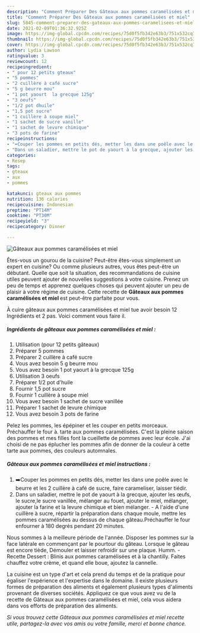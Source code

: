 ```yaml
---
description: "Comment Préparer Des Gâteaux aux pommes caramélisées et miel"
title: "Comment Préparer Des Gâteaux aux pommes caramélisées et miel"
slug: 5845-comment-preparer-des-gateaux-aux-pommes-caramelisees-et-miel
date: 2021-02-09T01:36:32.925Z
image: https://img-global.cpcdn.com/recipes/75d0f5fb342e63b3/751x532cq70/gateaux-aux-pommes-caramelisees-et-miel-photo-principale-de-la-recette.jpg
thumbnail: https://img-global.cpcdn.com/recipes/75d0f5fb342e63b3/751x532cq70/gateaux-aux-pommes-caramelisees-et-miel-photo-principale-de-la-recette.jpg
cover: https://img-global.cpcdn.com/recipes/75d0f5fb342e63b3/751x532cq70/gateaux-aux-pommes-caramelisees-et-miel-photo-principale-de-la-recette.jpg
author: Lydia Lawson
ratingvalue: 3
reviewcount: 12
recipeingredient:
- " pour 12 petits gteaux"
- "5 pommes"
- "2 cuillère à café sucre"
- "5 g beurre mou"
- "1 pot yaourt  la grecque 125g"
- "3 oeufs"
- "1/2 pot dhuile"
- "1,5 pot sucre"
- "1 cuillère à soupe miel"
- "1 sachet de sucre vanille"
- "1 sachet de levure chimique"
- "3 pots de farine"
recipeinstructions:
- "➡️Couper les pommes en petits dés, metter les dans une poêle avec le beurre et les 2 cuillère à café de sucre, faire carameliser, laisser tiédir."
- "Dans un saladier, mettre le pot de yaourt à la grecque, ajouter les œufs, le sucre,le sucre vanillée, mélanger au fouet, ajouter le miel, mélanger, ajouter la farine et la levure chimique et bien mélanger. A l&#39;aide d&#39;une cuillère à sucre, répartir la préparation dans chaque moule, mettre les pommes caramélisées au dessus de chaque gâteau.Préchauffer le four enfourner à 180 degrés pendant 20 minutes."
categories:
- Resep
tags:
- gteaux
- aux
- pommes

katakunci: gteaux aux pommes 
nutrition: 136 calories
recipecuisine: Indonesian
preptime: "PT14M"
cooktime: "PT30M"
recipeyield: "3"
recipecategory: Dinner

---
```



![Gâteaux aux pommes caramélisées et miel](https://img-global.cpcdn.com/recipes/75d0f5fb342e63b3/751x532cq70/gateaux-aux-pommes-caramelisees-et-miel-photo-principale-de-la-recette.jpg)

Êtes-vous un gourou de la cuisine? Peut-être êtes-vous simplement un expert en cuisine? Ou comme plusieurs autres, vous êtes peut-être un débutant. Quelle que soit la situation, des recommandations de cuisine utiles peuvent ajouter de nouvelles suggestions à votre cuisine. Prenez un peu de temps et apprenez quelques choses qui peuvent ajouter un peu de plaisir à votre régime de cuisine. Cette recette de <strong> Gâteaux aux pommes caramélisées et miel </strong> est peut-être parfaite pour vous.

<!--inarticleads1-->

À cuire gâteaux aux pommes caramélisées et miel tue avoir besoin 12 Ingrédients et 2 pas. Voici comment vous faire il.

##### Ingrédients de gâteaux aux pommes caramélisées et miel :

1. Utilisation  (pour 12 petits gâteaux)
1. Préparer 5 pommes
1. Préparer 2 cuillère à café sucre
1. Vous avez besoin 5 g beurre mou
1. Vous avez besoin 1 pot yaourt à la grecque 125g
1. Utilisation 3 oeufs
1. Préparer 1/2 pot d&#39;huile
1. Fournir 1,5 pot sucre
1. Fournir 1 cuillère à soupe miel
1. Vous avez besoin 1 sachet de sucre vanillée
1. Préparer 1 sachet de levure chimique
1. Vous avez besoin 3 pots de farine


Pelez les pommes, les épépiner et les couper en petits morceaux. Préchauffer le four à. tarte aux pommes caramélisées. C&#39;est la pleine saison des pommes et mes filles font la cueillette de pommes avec leur école. J&#39;ai choisi de ne pas éplucher les pommes afin de donner de la couleur à cette tarte aux pommes, des couleurs automnales. 

<!--inarticleads2-->

##### Gâteaux aux pommes caramélisées et miel instructions :

1. ➡️Couper les pommes en petits dés, metter les dans une poêle avec le beurre et les 2 cuillère à café de sucre, faire carameliser, laisser tiédir.
1. Dans un saladier, mettre le pot de yaourt à la grecque, ajouter les œufs, le sucre,le sucre vanillée, mélanger au fouet, ajouter le miel, mélanger, ajouter la farine et la levure chimique et bien mélanger. - A l&#39;aide d&#39;une cuillère à sucre, répartir la préparation dans chaque moule, mettre les pommes caramélisées au dessus de chaque gâteau.Préchauffer le four enfourner à 180 degrés pendant 20 minutes.


Nous sommes à la meilleure période de l&#39;année. Disposer les pommes sur la face latérale en commençant par le pourtour du gâteau. Lorsque le gâteau est encore tiède, Démouler et laisser refroidir sur une plaque. Humm. - Recette Dessert : Blinis aux pommes caramélisées et à la chantilly. Faites chauffez votre crème, et quand elle boue, ajoutez la cannelle. 

<!--inarticleads1-->

<p>
La cuisine est un type d'art et cela prend du temps et de la pratique pour égaliser l'expérience et l'expertise dans le domaine. Il existe plusieurs formes de préparation des aliments et également plusieurs types d'aliments provenant de diverses sociétés. Appliquez ce que vous avez vu de la recette de Gâteaux aux pommes caramélisées et miel, cela vous aidera dans vos efforts de préparation des aliments.
</p>

<p>
<i>Si vous trouvez cette Gâteaux aux pommes caramélisées et miel recette utile, partagez-la avec vos amis ou votre famille, merci et bonne chance.</i>
</p>

